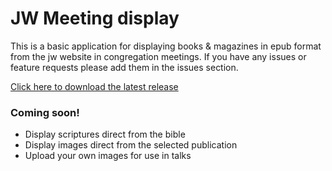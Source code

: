 # JW Meeting display

This is a basic application for displaying books & magazines in epub format from the jw website in congregation meetings. If you have any issues or feature requests please add them in the issues section.

<a href="https://github.com/01CodeLT/meeting-display/releases">Click here to download the latest release</a>

### Coming soon!

- Display scriptures direct from the bible
- Display images direct from the selected publication
- Upload your own images for use in talks
